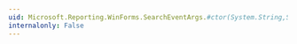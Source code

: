 ```yaml
---
uid: Microsoft.Reporting.WinForms.SearchEventArgs.#ctor(System.String,System.Int32,System.Boolean)
internalonly: False
---
```

